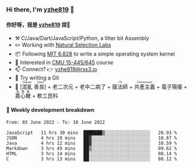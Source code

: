 ### Hi there, I'm [yzhe819](https://github.com/yzhe819) 👋

#### 你好呀，我是 [yzhe819](https://github.com/yzhe819) 捏👋

- :hammer_and_pick: C/Java/Dart/JavaScript/Python, a litter bit Assembly
- :pencil2: Working with [Natural Selection Labs](https://github.com/NaturalSelectionLabs)
- 📦 Following [MIT 6.828](https://pdos.csail.mit.edu/6.828/2018/overview.html) to write a simple operating system kernel
- 🧪 Interested in [CMU 15-445/645](https://15445.courses.cs.cmu.edu/fall2020/) course
- 📫 Connect? 👉 yzhe819@rss3.io
- 🌟 Try writing a Git
- 🔑 <ruby>[混亂 善良]<rp>（</rp><rt>Chaotic Good</rt><rp>）</rp></ruby> + 老二次元 + 老中二病了 + <ruby>膜法師<rp>（</rp><rt>+1s</rt><rp>）</rp></ruby> +  <ruby>共產主義<rp>（</rp><rt>Communism</rt><rp>）</rp></ruby> + 電子陽痿 + <ruby>嘉心糖<rp>（</rp><rt>嘉晚飯</rt><rp>）</rp></ruby> + 軟工民科



#### 📝 Weekly development breakdown

<!--START_SECTION:waka-->

```text
From: 03 June 2022 - To: 10 June 2022

JavaScript   11 hrs 30 mins  ███████▒░░░░░░░░░░░░░░░░░   28.93 %
JSON         4 hrs 19 mins   ██▓░░░░░░░░░░░░░░░░░░░░░░   10.87 %
Java         4 hrs 12 mins   ██▓░░░░░░░░░░░░░░░░░░░░░░   10.59 %
Markdown     3 hrs 49 mins   ██▒░░░░░░░░░░░░░░░░░░░░░░   09.62 %
HTML         3 hrs 14 mins   ██░░░░░░░░░░░░░░░░░░░░░░░   08.14 %
C            3 hrs 13 mins   ██░░░░░░░░░░░░░░░░░░░░░░░   08.12 %
```

<!--END_SECTION:waka-->



